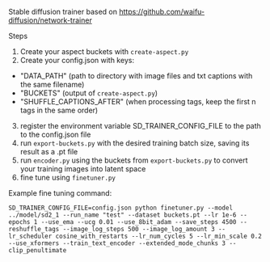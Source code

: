 Stable diffusion trainer based on https://github.com/waifu-diffusion/network-trainer

Steps
1. Create your aspect buckets with `create-aspect.py`
2. Create your config.json with keys: 
 * "DATA_PATH" (path to directory with image files and txt captions with the same filename)
 * "BUCKETS" (output of `create-aspect.py`)
 * "SHUFFLE_CAPTIONS_AFTER" (when processing tags, keep the first n tags in the same order)
3. register the environment variable SD_TRAINER_CONFIG_FILE to the path to the config.json file
4. run `export-buckets.py` with the desired training batch size, saving its result as a .pt file
5. run `encoder.py` using the buckets from `export-buckets.py` to convert your training images into latent space
6. fine tune using `finetuner.py`

Example fine tuning command:
```
SD_TRAINER_CONFIG_FILE=config.json python finetuner.py --model ../model/sd2_1 --run_name "test" --dataset buckets.pt --lr 1e-6 --epochs 1 --use_ema --ucg 0.01 --use_8bit_adam --save_steps 4500 --reshuffle_tags --image_log_steps 500 --image_log_amount 3 --lr_scheduler cosine_with_restarts --lr_num_cycles 5 --lr_min_scale 0.2 --use_xformers --train_text_encoder --extended_mode_chunks 3 --clip_penultimate
```
